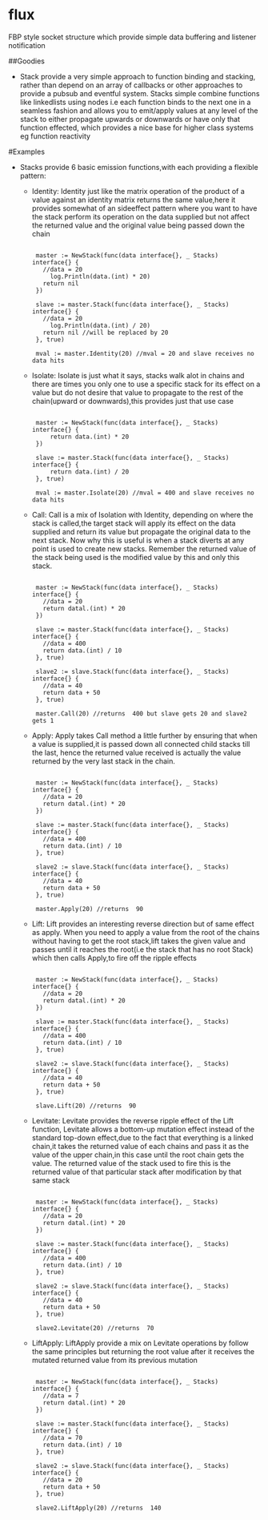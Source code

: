 # flux
FBP style socket structure which provide simple data buffering and listener notification

##Goodies
  - Stack
    provide a very simple approach to function binding and stacking, rather than depend on an array of callbacks or other approaches to provide a pubsub and eventful system. Stacks simple combine functions like linkedlists using nodes i.e each function binds to the next one in a seamless fashion and allows you to emit/apply values at any level of the stack to either propagate upwards or downwards or have only that function effected, which provides a nice base for higher class systems eg function reactivity


#Examples

  - Stacks
    provide 6 basic emission functions,with each providing a flexible pattern:

    - Identity:
      Identity just like the matrix operation of the product of a value against an identity matrix returns the same value,here it provides somewhat of an sideeffect pattern where you want to have the stack perform its operation on the data supplied but not affect the returned value and the original value being passed down the chain

       ```

      	master := NewStack(func(data interface{}, _ Stacks) interface{} {
          //data = 20
      		log.Println(data.(int) * 20)
          return nil
      	})

      	slave := master.Stack(func(data interface{}, _ Stacks) interface{} {
          //data = 20
      		log.Println(data.(int) / 20)
          return nil //will be replaced by 20
      	}, true)

        mval := master.Identity(20) //mval = 20 and slave receives no data hits

       ```

    - Isolate:
      Isolate is just what it says, stacks walk alot in chains and there are times you only one to use a specific stack for its effect on a value but do not desire that value to propagate to the rest of the chain(upward or downwards),this provides just that use case

       ```

      	master := NewStack(func(data interface{}, _ Stacks) interface{} {
      		return data.(int) * 20
      	})

      	slave := master.Stack(func(data interface{}, _ Stacks) interface{} {
      		return data.(int) / 20
      	}, true)

        mval := master.Isolate(20) //mval = 400 and slave receives no data hits

       ```

    - Call:
      Call is a mix of Isolation with Identity, depending on where the stack is called,the target stack will apply its effect on the data supplied and return its value but propagate the original data to the next stack. Now why this is useful is when a stack diverts at any point is used to create new stacks. Remember the returned value of the stack being used is the modified value by this and only this stack.

       ```

      	master := NewStack(func(data interface{}, _ Stacks) interface{} {
          //data = 20
          return datal.(int) * 20
      	})

      	slave := master.Stack(func(data interface{}, _ Stacks) interface{} {
          //data = 400
          return data.(int) / 10
      	}, true)

      	slave2 := slave.Stack(func(data interface{}, _ Stacks) interface{} {
          //data = 40
          return data + 50
      	}, true)

        master.Call(20) //returns  400 but slave gets 20 and slave2 gets 1

       ```

    - Apply:
      Apply takes Call method a little further by ensuring that when a value is supplied,it is passed down all connected child stacks till the last, hence the returned value received is actually the value returned by the very last stack in the chain.

       ```

      	master := NewStack(func(data interface{}, _ Stacks) interface{} {
          //data = 20
          return datal.(int) * 20
      	})

      	slave := master.Stack(func(data interface{}, _ Stacks) interface{} {
          //data = 400
          return data.(int) / 10
      	}, true)

      	slave2 := slave.Stack(func(data interface{}, _ Stacks) interface{} {
          //data = 40
          return data + 50
      	}, true)

        master.Apply(20) //returns  90

       ```

    - Lift:
      Lift provides an interesting reverse direction but of same effect as apply. When you need to apply a value from the root of the chains without having to get the root stack,lift takes the given value and passes until it reaches the root(i.e the stack that has no root Stack) which then calls Apply,to fire off the ripple effects

       ```

      	master := NewStack(func(data interface{}, _ Stacks) interface{} {
          //data = 20
          return datal.(int) * 20
      	})

      	slave := master.Stack(func(data interface{}, _ Stacks) interface{} {
          //data = 400
          return data.(int) / 10
      	}, true)

      	slave2 := slave.Stack(func(data interface{}, _ Stacks) interface{} {
          //data = 40
          return data + 50
      	}, true)

        slave.Lift(20) //returns  90

       ```

    - Levitate:
      Levitate provides the reverse ripple effect of the Lift function, Levitate allows a bottom-up mutation effect instead of the standard top-down effect,due to the fact that everything is a linked chain,it takes the returned value of each chains and pass it as the value of the upper chain,in this case until the root chain gets the value. The returned value of the stack used to fire this is the returned value of that particular stack after modification by that same stack

       ```

      	master := NewStack(func(data interface{}, _ Stacks) interface{} {
          //data = 20
          return datal.(int) * 20
      	})

      	slave := master.Stack(func(data interface{}, _ Stacks) interface{} {
          //data = 400
          return data.(int) / 10
      	}, true)

      	slave2 := slave.Stack(func(data interface{}, _ Stacks) interface{} {
          //data = 40
          return data + 50
      	}, true)

        slave2.Levitate(20) //returns  70

       ```

    - LiftApply:
      LiftApply provide a mix on Levitate operations by follow the same principles but returning the root value after it receives the mutated returned value from its previous mutation

       ```

      	master := NewStack(func(data interface{}, _ Stacks) interface{} {
          //data = 7
          return datal.(int) * 20
      	})

      	slave := master.Stack(func(data interface{}, _ Stacks) interface{} {
          //data = 70
          return data.(int) / 10
      	}, true)

      	slave2 := slave.Stack(func(data interface{}, _ Stacks) interface{} {
          //data = 20
          return data + 50
      	}, true)

        slave2.LiftApply(20) //returns  140

       ```
